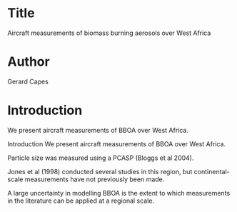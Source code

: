 # Title
Aircraft measurements of biomass burning aerosols over West Africa

# Author
Gerard Capes

# Introduction
We present aircraft measurements of BBOA over West Africa.

 Introduction
We present aircraft measurements of BBOA over West Africa.

Particle size was measured using a PCASP (Bloggs et al 2004).

Jones et al (1998) conducted several studies in this region,
but continental-scale measurements have not previously been made.

A large uncertainty in modelling BBOA is the extent to which
measurements in the literature can be applied at a regional scale.
